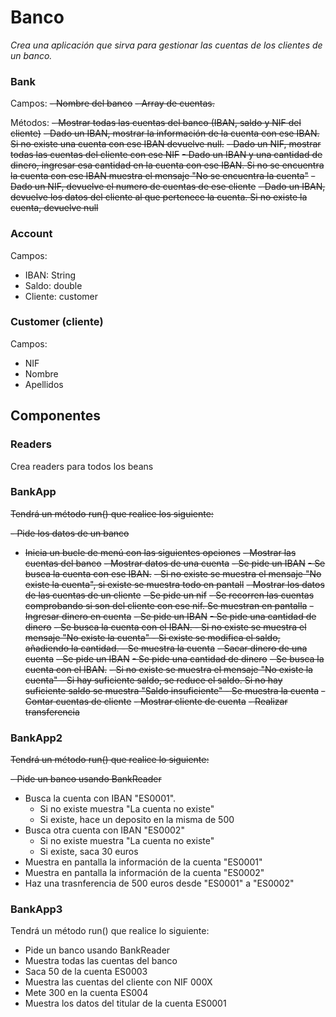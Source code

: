 # Banco 

_Crea una aplicación que sirva para gestionar las cuentas de los clientes de un banco._

### Bank

Campos:
~~- Nombre del banco~~
~~- Array de cuentas.~~

Métodos:
~~- Mostrar todas las cuentas del banco (IBAN, saldo y NIF del cliente)~~
~~- Dado un IBAN, mostrar la información de la cuenta con ese IBAN. Si no existe una cuenta con ese IBAN devuelve null.~~
~~- Dado un NIF, mostrar todas las cuentas del cliente con ese NIF~~ 
~~- Dado un IBAN y una cantidad de dinero, ingresar esa cantidad en la cuenta con ese IBAN. Si no se encuentra la cuenta con ese IBAN muestra el mensaje "No se encuentra la cuenta"~~
~~- Dado un NIF, devuelve el numero de cuentas de ese cliente~~
~~- Dado un IBAN, devuelve los datos del cliente al que pertenece la cuenta. Si no existe la cuenta, devuelve null~~

### Account

Campos:
- IBAN: String
- Saldo: double
- Cliente: customer

### Customer (cliente)

Campos:
- NIF
- Nombre
- Apellidos

## Componentes

### Readers

Crea readers para todos los beans

### BankApp
~~Tendrá un método run() que realice los siguiente:~~

~~- Pide los datos de un banco~~
- ~~Inicia un bucle de menú con las siguientes opciones~~
  ~~- Mostrar las cuentas del banco~~
  ~~- Mostrar datos de una cuenta~~
    ~~- Se pide un IBAN~~
    ~~- Se busca la cuenta con ese IBAN.~~
    ~~- Si no existe se muestra el mensaje "No existe la cuenta", si existe se muestra todo en pantall~~
  ~~- Mostrar los datos de las cuentas de un cliente~~
    ~~- Se pide un nif~~
    ~~- Se recorren las cuentas comprobando si son del cliente con ese nif. Se muestran en pantalla~~
  ~~- Ingresar dinero en cuenta~~
    ~~- Se pide un IBAN~~
    ~~- Se pide una cantidad de dinero~~
    ~~- Se busca la cuenta con el IBAN.
      - Si no existe se muestra el mensaje "No existe la cuenta"
      - Si existe se modifica el saldo, añadiendo la cantidad.
      - Se muestra la cuenta~~
  ~~- Sacar dinero de una cuenta~~
    ~~- Se pide un IBAN~~
    ~~- Se pide una cantidad de dinero~~
    ~~- Se busca la cuenta con el IBAN.~~
      ~~- Si no existe se muestra el mensaje "No existe la cuenta"
      - Si hay suficiente saldo, se reduce el saldo. Si no hay suficiente saldo se muestra "Saldo insuficiente"
      - Se muestra la cuenta~~
  ~~- Contar cuentas de cliente~~
  ~~- Mostrar cliente de cuenta~~
  ~~- Realizar transferencia~~


### BankApp2
~~Tendrá un método run() que realice lo siguiente:~~

~~- Pide un banco usando BankReader~~
- Busca la cuenta con IBAN "ES0001".
  - Si no existe muestra "La cuenta no existe"
  - Si existe, hace un deposito en la misma de 500
- Busca otra cuenta con IBAN "ES0002"
  - Si no existe muestra "La cuenta no existe"
  - Si existe, saca 30 euros
- Muestra en pantalla la información de la cuenta "ES0001"
- Muestra en pantalla la información de la cuenta "ES0002"
- Haz una trasnferencia de 500 euros desde "ES0001" a "ES0002"


### BankApp3
Tendrá un método run() que realice lo siguiente:

- Pide un banco usando BankReader
- Muestra todas las cuentas del banco
- Saca 50 de la cuenta ES0003
- Muestra las cuentas del cliente con NIF 000X
- Mete 300 en la cuenta ES004
- Muestra los datos del titular de la cuenta ES0001